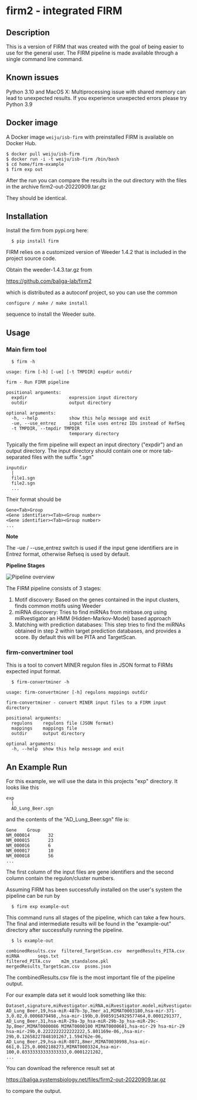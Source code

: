 # firm2 - integrated FIRM

## Description

This is a version of FIRM that was created with the goal of being
easier to use for the general user.
The FIRM pipeline is made available through a single command line
command.

## Known issues

Python 3.10 and MacOS X: Multiprocessing issue with shared memory can
lead to unexpected results.
If you experience unxepected errors please try Python 3.9

## Docker image

A Docker image `weiju/isb-firm` with preinstalled FIRM is available on Docker Hub.


```
$ docker pull weiju/isb-firm
$ docker run -i -t weiju/isb-firm /bin/bash
$ cd home/firm-example
$ firm exp out
```

After the run you can compare the results in the out directory with
the files in the archive firm2-out-20220909.tar.gz

They should be identical.


## Installation

Install the firm from pypi.org here:

```
  $ pip install firm
```

FIRM relies on a customized version of Weeder 1.4.2 that is included in
the project source code.

Obtain the weeder-1.4.3.tar.gz from

https://github.com/baliga-lab/firm2

which is distributed as a autoconf project, so you can use the
common

```
configure / make / make install
```

sequence to install the Weeder suite.


## Usage

### Main firm tool

```
  $ firm -h
```

```
usage: firm [-h] [-ue] [-t TMPDIR] expdir outdir

firm - Run FIRM pipeline

positional arguments:
  expdir                expression input directory
  outdir                output directory

optional arguments:
  -h, --help            show this help message and exit
  -ue, --use_entrez     input file uses entrez IDs instead of RefSeq
  -t TMPDIR, --tmpdir TMPDIR
                        temporary directory

```


Typically the firm pipeline will expect an input directory ("expdir")
and an output directory.
The input directory should contain one or more tab-separated files with
the suffix ".sgn"

```
inputdir
  |
  file1.sgn
  file2.sgn
  ...
```


Their format should be

```
Gene<Tab>Group
<Gene identifier><Tab><Group number>
<Gene identifier><Tab><Group number>
...
```

**Note**

The -ue / --use_entrez switch is used if the input gene identifiers
are in Entrez format, otherwise Refseq is used by default.

**Pipeline Stages**

![Pipeline overview](images/pipeline_stages.png)

The FIRM pipeline consists of 3 stages:

  1. Motif discovery: Based on the genes contained in the input clusters, finds
     common motifs using Weeder
  2. miRNA discovery: Tries to find miRNAs from mirbase.org using miRvestigator
     an HMM (Hidden-Markov-Model) based approach
  3. Matching with prediction databases: This step tries to find the miRNAs obtained
     in step 2 within target prediction databases, and provides a score. By default this will be
     PITA and TargetScan.


### firm-convertminer tool

This is a tool to convert MINER regulon files in JSON format to
FIRMs expected input format.

```
  $ firm-convertminer -h
```

```
usage: firm-convertminer [-h] regulons mappings outdir

firm-convertminer - convert MINER input files to a FIRM input directory

positional arguments:
  regulons    regulons file (JSON format)
  mappings    mappings file
  outdir      output directory

optional arguments:
  -h, --help  show this help message and exit
```


## An Example Run

For this example, we will use the data in this projects "exp" directory.
It looks like this

```
exp
  |
  AD_Lung_Beer.sgn
```

and the contents of the "AD_Lung_Beer.sgn" file is:

```
Gene    Group
NM_000014       32
NM_000015       23
NM_000016       6
NM_000017       10
NM_000018       56
...
```

The first column of the input files are gene identifiers and the second column contain the
regulon/cluster numbers.

Assuming FIRM has been successfully installed on the user's system the pipeline can
be run by

```
  $ firm exp example-out
```

This command runs all stages of the pipeline, which can take a few hours.
The final and intermediate results will be found in the "example-out" directory
after successfully running the pipeline.

```
  $ ls example-out

combinedResults.csv  filtered_TargetScan.csv  mergedResults_PITA.csv        miRNA       seqs.txt
filtered_PITA.csv    m2m_standalone.pkl       mergedResults_TargetScan.csv  pssms.json
```

The combinedResults.csv file is the most important file of the pipeline output.

For our example data set it would look something like this:

```
Dataset,signature,miRvestigator.miRNA,miRvestigator.model,miRvestigator.mature_seq_ids,PITA.miRNA,PITA.percent_targets,PITA.P_Value,PITA.mature_seq_ids,TargetScan.miRNA,TargetScan.percent_targets,TargetScan.P_Value,TargetScan.mature_seq_ids
AD_Lung_Beer,19,hsa-miR-487b-3p,7mer_a1,MIMAT0003180,hsa-mir-371-3,0.02,0.0006879498,,hsa-mir-199b,0.09859154929577464,0.0001291377,
AD_Lung_Beer,31,hsa-miR-29a-3p_hsa-miR-29b-3p_hsa-miR-29c-3p,8mer,MIMAT0000086 MIMAT0000100 MIMAT0000681,hsa-mir-29 hsa-mir-29 hsa-mir-29b,0.2222222222222222,5.801169e-06,,hsa-mir-29b,0.12658227848101267,1.594762e-06,
AD_Lung_Beer,29,hsa-miR-8071,8mer,MIMAT0030998,hsa-mir-661,0.125,0.0002108273,MIMAT0003324,hsa-mir-100,0.03333333333333333,0.0001221282,
...
```

You can download the reference result set at

https://baliga.systemsbiology.net/files/firm2-out-20220909.tar.gz

to compare the output.
